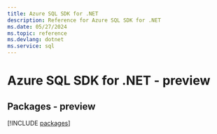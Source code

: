 ```yaml
---
title: Azure SQL SDK for .NET
description: Reference for Azure SQL SDK for .NET
ms.date: 05/27/2024
ms.topic: reference
ms.devlang: dotnet
ms.service: sql
---
```

# Azure SQL SDK for .NET - preview
## Packages - preview
[!INCLUDE [packages](sql-index.md)]
